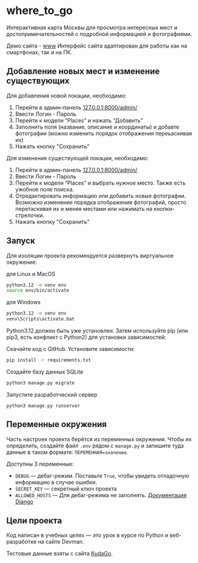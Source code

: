 # where_to_go

Интерактивная карта Москвы для просмотра интересных мест и достопримечательностей с подробной информацией и фотографиями.

Демо сайта - [www](https://www.) Интерфейс сайта адаптирован для работы как на смартфонах, так и на ПК.


## Добавление новых мест и изменение существующих 

Для добавления новой локации, необходимо:
1. Перейти в админ-панель [127.0.0.1:8000/admin/](http://127.0.0.1:8000/admin/)
2. Ввести Логин - Пароль
3. Перейти к модели “Places” и нажать “Добавить”
4. Заполнить поля (название, описание и координаты) и добавте фотографии (можно изменить порядок отображения переьаскивая их)
5. Нажать кнопку "Сохранить"

Для изменения существующей локации, необходимо:
1. Перейти в админ-панель [127.0.0.1:8000/admin/](http://127.0.0.1:8000/admin/)
2. Ввести Логин - Пароль
3. Перейти к модели “Places” и выбрать нужное место. Также есть ужобное поле поиска.
4. Отредактировать информацию или добавить новые фотографии. Возможно изменение порядка отображения фотографий, просто
перетаскивая их и меняя местами или нажимать на кнопки-стрелочки.
5. Нажать кнопку "Сохранить" 


## Запуск

Для изоляции проекта рекомендуется развернуть виртуальное окружение:

для Linux и MacOS
```bash
python3.12 -m venv env
source env/bin/activate
```

для Windows
```bash
python3.12 -m venv env
venv\Scripts\activate.bat
```

Python3.12 должен быть уже установлен. Затем используйте pip (или pip3, есть конфликт с Python2) для установки зависимостей:

Скачайте код с GitHub. Установите зависимости:

```sh
pip install -r requirements.txt
```

Создайте базу данных SQLite

```sh
python3 manage.py migrate
```

Запустите разработческий сервер

```shell
python3 manage.py runserver
```

## Переменные окружения

Часть настроек проекта берётся из переменных окружения. Чтобы их определить, создайте файл `.env` рядом с `manage.py` и запишите туда данные в таком формате: `ПЕРЕМЕННАЯ=значение`.

Доступны 3 переменные:
- `DEBUG` — дебаг-режим. Поставьте `True`, чтобы увидеть отладочную информацию в случае ошибки.
- `SECRET_KEY` — секретный ключ проекта
- `ALLOWED_HOSTS` — Для дебаг-режима не заполнять. [Документация Django](https://docs.djangoproject.com/en/3.1/ref/settings/#allowed-hosts)


## Цели проекта

Код написан в учебных целях — это урок в курсе по Python и веб-разработке на сайте Devman.

Тестовые данные взяты с сайта [KudaGo](https://kudago.com/msk/).

